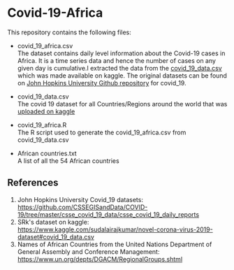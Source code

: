 # Covid-19-Africa

This repository contains the following files:
- covid_19_africa.csv\
The dataset contains daily level information about the Covid-19 cases in Africa.
It is a time series data and hence the number of cases on any given day is cumulative.I extracted the data from the [covid_19_data.csv](https://www.kaggle.com/sudalairajkumar/novel-corona-virus-2019-dataset#covid_19_data.csv) which was made available on kaggle. The original datasets can be found on [John Hopkins University Github repository](https://github.com/CSSEGISandData/COVID-19/tree/master/csse_covid_19_data/csse_covid_19_daily_reports) for covid_19.

- covid_19_data.csv\
The covid 19 dataset for all Countries/Regions around the world that was [uploaded on kaggle](https://www.kaggle.com/sudalairajkumar/novel-corona-virus-2019-dataset#covid_19_data.csv)

- covid_19_africa.R\
The R script used to generate the covid_19_africa.csv from covid_19_data.csv

- African countries.txt\
A list of all the 54 African countries

## References
1. John Hopkins University Covid_19 datasets: 
https://github.com/CSSEGISandData/COVID-19/tree/master/csse_covid_19_data/csse_covid_19_daily_reports
2. SRk's dataset on kaggle: 
https://www.kaggle.com/sudalairajkumar/novel-corona-virus-2019-dataset#covid_19_data.csv
3. Names of African Countries from the United Nations Department of General Assembly and Conference Management:
https://www.un.org/depts/DGACM/RegionalGroups.shtml